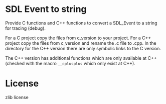 # SDL Event to string

Provide C functions and C++ functions to convert a SDL\_Event to a string for tracing (debug).

For a C project copy the files from c\_version to your project.
For a C++ project copy the files from c\_version and rename the .c file to .cpp.
In the directory for the C++ version there are only symbolic links to the C version.

The C++ version has additional functions which are only available at C++ (checked with
the macro `__cplusplus` which only exist at C++).

# License

zlib license

